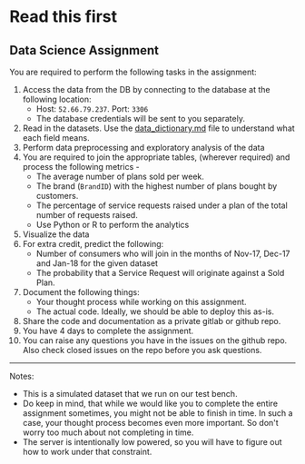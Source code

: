 # Read this first

## Data Science Assignment

You are required to perform the following tasks in the assignment:

1. Access the data from the DB by connecting to the database at the following location:
    - Host: `52.66.79.237`. Port: `3306`
    - The database credentials will be sent to you separately.
2. Read in the datasets. Use the [data_dictionary.md](data_dictionary.md) file to understand what each field means.
3. Perform data preprocessing and exploratory analysis of the data
4. You are required to join the appropriate tables, (wherever required) and process the following metrics -
    - The average number of plans sold per week.
    - The brand (`BrandID`) with the highest number of plans bought by customers.
    - The percentage of service requests raised under a plan of the total number of requests raised.
    - Use Python or R to perform the analytics
5. Visualize the data 
6. For extra credit, predict the following:
    - Number of consumers who will join in the months of Nov-17, Dec-17 and Jan-18 for the given dataset
    - The probability that a Service Request will originate against a Sold Plan.
7. Document the following things:
    - Your thought process while working on this assignment.
    - The actual code. Ideally, we should be able to deploy this as-is.
8. Share the code and documentation  as a private gitlab or github repo.
9. You have 4 days to complete the assignment.
10. You can raise any questions you have in the issues on the github repo. Also check closed issues on the repo before you ask questions.

-----

Notes:

- This is a simulated dataset that we run on our test bench.
- Do keep in mind, that while we would like you to complete the entire assignment sometimes, you might not be able to finish in time. In such a case, your thought process becomes even more important. So don't worry too much about not completing in time.
- The server is intentionally low powered, so you will have to figure out how to work under that constraint.